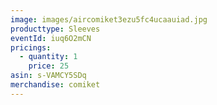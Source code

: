 ```yaml
---
image: images/aircomiket3ezu5fc4ucaauiad.jpg
producttype: Sleeves
eventId: iuq6O2mCN
pricings:
  - quantity: 1
    price: 25
asin: s-VAMCY5SDq
merchandise: comiket
---
```

